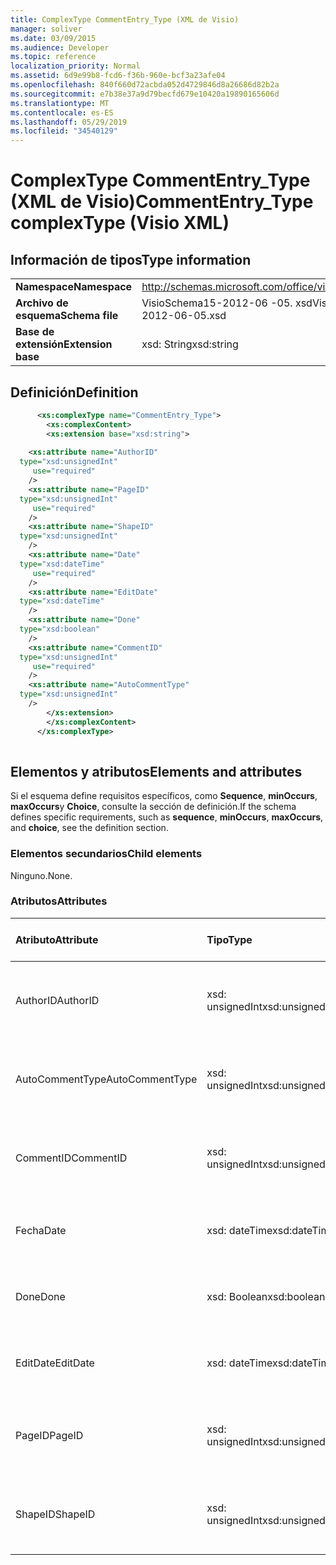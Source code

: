 ```yaml
---
title: ComplexType CommentEntry_Type (XML de Visio)
manager: soliver
ms.date: 03/09/2015
ms.audience: Developer
ms.topic: reference
localization_priority: Normal
ms.assetid: 6d9e99b8-fcd6-f36b-960e-bcf3a23afe04
ms.openlocfilehash: 840f660d72acbda052d4729846d8a26686d82b2a
ms.sourcegitcommit: e7b38e37a9d79becfd679e10420a19890165606d
ms.translationtype: MT
ms.contentlocale: es-ES
ms.lasthandoff: 05/29/2019
ms.locfileid: "34540129"
---
```

# <a name="commententrytype-complextype-visio-xml"></a><span data-ttu-id="0a33f-102">ComplexType CommentEntry_Type (XML de Visio)</span><span class="sxs-lookup"><span data-stu-id="0a33f-102">CommentEntry_Type complexType (Visio XML)</span></span>

## <a name="type-information"></a><span data-ttu-id="0a33f-103">Información de tipos</span><span class="sxs-lookup"><span data-stu-id="0a33f-103">Type information</span></span>

|||
|:-----|:-----|
|<span data-ttu-id="0a33f-104">**Namespace**</span><span class="sxs-lookup"><span data-stu-id="0a33f-104">**Namespace**</span></span> <br/> |http://schemas.microsoft.com/office/visio/2011/1/core  <br/> |
|<span data-ttu-id="0a33f-105">**Archivo de esquema**</span><span class="sxs-lookup"><span data-stu-id="0a33f-105">**Schema file**</span></span> <br/> |<span data-ttu-id="0a33f-106">VisioSchema15-2012-06 -05. xsd</span><span class="sxs-lookup"><span data-stu-id="0a33f-106">VisioSchema15-2012-06-05.xsd</span></span>  <br/> |
|<span data-ttu-id="0a33f-107">**Base de extensión**</span><span class="sxs-lookup"><span data-stu-id="0a33f-107">**Extension base**</span></span> <br/> |<span data-ttu-id="0a33f-108">xsd: String</span><span class="sxs-lookup"><span data-stu-id="0a33f-108">xsd:string</span></span>  <br/> |
   
## <a name="definition"></a><span data-ttu-id="0a33f-109">Definición</span><span class="sxs-lookup"><span data-stu-id="0a33f-109">Definition</span></span>

```XML
      <xs:complexType name="CommentEntry_Type">
        <xs:complexContent>
        <xs:extension base="xsd:string">
      
    <xs:attribute name="AuthorID"
  type="xsd:unsignedInt"
     use="required"
    />
    <xs:attribute name="PageID"
  type="xsd:unsignedInt"
     use="required"
    />
    <xs:attribute name="ShapeID"
  type="xsd:unsignedInt"
    />
    <xs:attribute name="Date"
  type="xsd:dateTime"
     use="required"
    />
    <xs:attribute name="EditDate"
  type="xsd:dateTime"
    />
    <xs:attribute name="Done"
  type="xsd:boolean"
    />
    <xs:attribute name="CommentID"
  type="xsd:unsignedInt"
     use="required"
    />
    <xs:attribute name="AutoCommentType"
  type="xsd:unsignedInt"
    />
        </xs:extension>
        </xs:complexContent>
      </xs:complexType>
      
```

## <a name="elements-and-attributes"></a><span data-ttu-id="0a33f-110">Elementos y atributos</span><span class="sxs-lookup"><span data-stu-id="0a33f-110">Elements and attributes</span></span>

<span data-ttu-id="0a33f-111">Si el esquema define requisitos específicos, como **Sequence**, **minOccurs**, **maxOccurs**y **Choice**, consulte la sección de definición.</span><span class="sxs-lookup"><span data-stu-id="0a33f-111">If the schema defines specific requirements, such as **sequence**, **minOccurs**, **maxOccurs**, and **choice**, see the definition section.</span></span> 
  
### <a name="child-elements"></a><span data-ttu-id="0a33f-112">Elementos secundarios</span><span class="sxs-lookup"><span data-stu-id="0a33f-112">Child elements</span></span>

<span data-ttu-id="0a33f-113">Ninguno.</span><span class="sxs-lookup"><span data-stu-id="0a33f-113">None.</span></span>
  
### <a name="attributes"></a><span data-ttu-id="0a33f-114">Atributos</span><span class="sxs-lookup"><span data-stu-id="0a33f-114">Attributes</span></span>

|<span data-ttu-id="0a33f-115">**Atributo**</span><span class="sxs-lookup"><span data-stu-id="0a33f-115">**Attribute**</span></span>|<span data-ttu-id="0a33f-116">**Tipo**</span><span class="sxs-lookup"><span data-stu-id="0a33f-116">**Type**</span></span>|<span data-ttu-id="0a33f-117">**Obligatorio**</span><span class="sxs-lookup"><span data-stu-id="0a33f-117">**Required**</span></span>|<span data-ttu-id="0a33f-118">**Descripción**</span><span class="sxs-lookup"><span data-stu-id="0a33f-118">**Description**</span></span>|<span data-ttu-id="0a33f-119">**Posibles valores**</span><span class="sxs-lookup"><span data-stu-id="0a33f-119">**Possible values**</span></span>|
|:-----|:-----|:-----|:-----|:-----|
|<span data-ttu-id="0a33f-120">AuthorID</span><span class="sxs-lookup"><span data-stu-id="0a33f-120">AuthorID</span></span>  <br/> |<span data-ttu-id="0a33f-121">xsd: unsignedInt</span><span class="sxs-lookup"><span data-stu-id="0a33f-121">xsd:unsignedInt</span></span>  <br/> |<span data-ttu-id="0a33f-122">necesario</span><span class="sxs-lookup"><span data-stu-id="0a33f-122">required</span></span>  <br/> ||<span data-ttu-id="0a33f-123">Valores del tipo xsd: unsignedInt.</span><span class="sxs-lookup"><span data-stu-id="0a33f-123">Values of the xsd:unsignedInt type.</span></span>  <br/> |
|<span data-ttu-id="0a33f-124">AutoCommentType</span><span class="sxs-lookup"><span data-stu-id="0a33f-124">AutoCommentType</span></span>  <br/> |<span data-ttu-id="0a33f-125">xsd: unsignedInt</span><span class="sxs-lookup"><span data-stu-id="0a33f-125">xsd:unsignedInt</span></span>  <br/> |<span data-ttu-id="0a33f-126">opcional</span><span class="sxs-lookup"><span data-stu-id="0a33f-126">optional</span></span>  <br/> ||<span data-ttu-id="0a33f-127">Valores del tipo xsd: unsignedInt.</span><span class="sxs-lookup"><span data-stu-id="0a33f-127">Values of the xsd:unsignedInt type.</span></span>  <br/> |
|<span data-ttu-id="0a33f-128">CommentID</span><span class="sxs-lookup"><span data-stu-id="0a33f-128">CommentID</span></span>  <br/> |<span data-ttu-id="0a33f-129">xsd: unsignedInt</span><span class="sxs-lookup"><span data-stu-id="0a33f-129">xsd:unsignedInt</span></span>  <br/> |<span data-ttu-id="0a33f-130">necesario</span><span class="sxs-lookup"><span data-stu-id="0a33f-130">required</span></span>  <br/> ||<span data-ttu-id="0a33f-131">Valores del tipo xsd: unsignedInt.</span><span class="sxs-lookup"><span data-stu-id="0a33f-131">Values of the xsd:unsignedInt type.</span></span>  <br/> |
|<span data-ttu-id="0a33f-132">Fecha</span><span class="sxs-lookup"><span data-stu-id="0a33f-132">Date</span></span>  <br/> |<span data-ttu-id="0a33f-133">xsd: dateTime</span><span class="sxs-lookup"><span data-stu-id="0a33f-133">xsd:dateTime</span></span>  <br/> |<span data-ttu-id="0a33f-134">necesario</span><span class="sxs-lookup"><span data-stu-id="0a33f-134">required</span></span>  <br/> ||<span data-ttu-id="0a33f-135">Valores del tipo xsd: dateTime.</span><span class="sxs-lookup"><span data-stu-id="0a33f-135">Values of the xsd:dateTime type.</span></span>  <br/> |
|<span data-ttu-id="0a33f-136">Done</span><span class="sxs-lookup"><span data-stu-id="0a33f-136">Done</span></span>  <br/> |<span data-ttu-id="0a33f-137">xsd: Boolean</span><span class="sxs-lookup"><span data-stu-id="0a33f-137">xsd:boolean</span></span>  <br/> |<span data-ttu-id="0a33f-138">opcional</span><span class="sxs-lookup"><span data-stu-id="0a33f-138">optional</span></span>  <br/> ||<span data-ttu-id="0a33f-139">Valores del tipo xsd: Boolean.</span><span class="sxs-lookup"><span data-stu-id="0a33f-139">Values of the xsd:boolean type.</span></span>  <br/> |
|<span data-ttu-id="0a33f-140">EditDate</span><span class="sxs-lookup"><span data-stu-id="0a33f-140">EditDate</span></span>  <br/> |<span data-ttu-id="0a33f-141">xsd: dateTime</span><span class="sxs-lookup"><span data-stu-id="0a33f-141">xsd:dateTime</span></span>  <br/> |<span data-ttu-id="0a33f-142">opcional</span><span class="sxs-lookup"><span data-stu-id="0a33f-142">optional</span></span>  <br/> ||<span data-ttu-id="0a33f-143">Valores del tipo xsd: dateTime.</span><span class="sxs-lookup"><span data-stu-id="0a33f-143">Values of the xsd:dateTime type.</span></span>  <br/> |
|<span data-ttu-id="0a33f-144">PageID</span><span class="sxs-lookup"><span data-stu-id="0a33f-144">PageID</span></span>  <br/> |<span data-ttu-id="0a33f-145">xsd: unsignedInt</span><span class="sxs-lookup"><span data-stu-id="0a33f-145">xsd:unsignedInt</span></span>  <br/> |<span data-ttu-id="0a33f-146">necesario</span><span class="sxs-lookup"><span data-stu-id="0a33f-146">required</span></span>  <br/> ||<span data-ttu-id="0a33f-147">Valores del tipo xsd: unsignedInt.</span><span class="sxs-lookup"><span data-stu-id="0a33f-147">Values of the xsd:unsignedInt type.</span></span>  <br/> |
|<span data-ttu-id="0a33f-148">ShapeID</span><span class="sxs-lookup"><span data-stu-id="0a33f-148">ShapeID</span></span>  <br/> |<span data-ttu-id="0a33f-149">xsd: unsignedInt</span><span class="sxs-lookup"><span data-stu-id="0a33f-149">xsd:unsignedInt</span></span>  <br/> |<span data-ttu-id="0a33f-150">opcional</span><span class="sxs-lookup"><span data-stu-id="0a33f-150">optional</span></span>  <br/> ||<span data-ttu-id="0a33f-151">Valores del tipo xsd: unsignedInt.</span><span class="sxs-lookup"><span data-stu-id="0a33f-151">Values of the xsd:unsignedInt type.</span></span>  <br/> |
   

